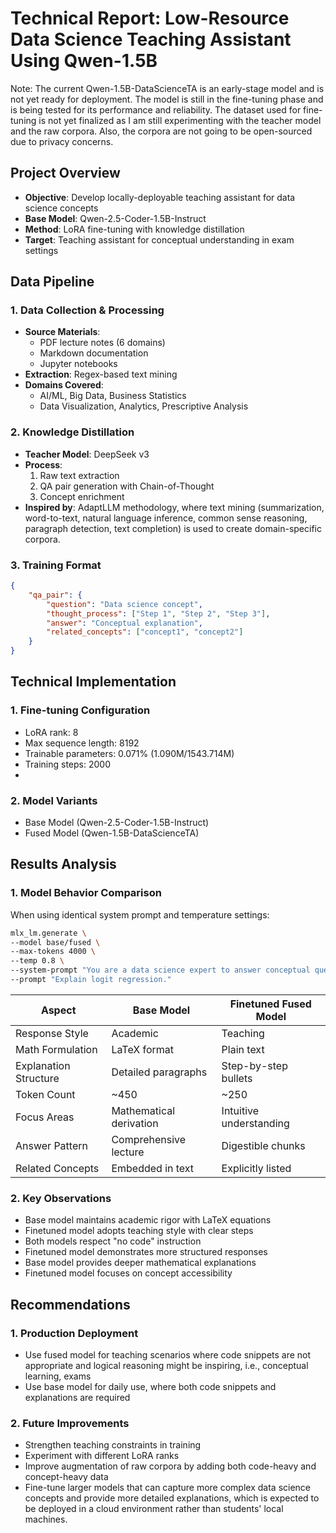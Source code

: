 # Technical Report: Low-Resource Data Science Teaching Assistant Using Qwen-1.5B
Note: The current Qwen-1.5B-DataScienceTA is an early-stage model and is not yet ready for deployment. The model is still in the fine-tuning phase and is being tested for its performance and reliability. The dataset used for fine-tuning is not yet finalized as I am still experimenting with the teacher model and the raw corpora. Also, the corpora are not going to be open-sourced due to privacy concerns.

## Project Overview
- **Objective**: Develop locally-deployable teaching assistant for data science concepts
- **Base Model**: Qwen-2.5-Coder-1.5B-Instruct
- **Method**: LoRA fine-tuning with knowledge distillation
- **Target**: Teaching assistant for conceptual understanding in exam settings

## Data Pipeline

### 1. **Data Collection & Processing**
- **Source Materials**:
  - PDF lecture notes (6 domains)
  - Markdown documentation
  - Jupyter notebooks
- **Extraction**: Regex-based text mining
- **Domains Covered**:
  - AI/ML, Big Data, Business Statistics
  - Data Visualization, Analytics, Prescriptive Analysis

### 2. **Knowledge Distillation**
- **Teacher Model**: DeepSeek v3
- **Process**:
  1. Raw text extraction
  2. QA pair generation with Chain-of-Thought
  3. Concept enrichment
- **Inspired by**: AdaptLLM methodology, where text mining (summarization, word-to-text, natural language inference, common sense reasoning, paragraph detection, text completion) is used to create domain-specific corpora.

### 3. **Training Format**
```json
{
    "qa_pair": {
        "question": "Data science concept",
        "thought_process": ["Step 1", "Step 2", "Step 3"],
        "answer": "Conceptual explanation",
        "related_concepts": ["concept1", "concept2"]
    }
}
```

## Technical Implementation
### 1. Fine-tuning Configuration
- LoRA rank: 8
- Max sequence length: 8192
- Trainable parameters: 0.071% (1.090M/1543.714M)
- Training steps: 2000
- 
### 2. Model Variants
- Base Model (Qwen-2.5-Coder-1.5B-Instruct)
- Fused Model (Qwen-1.5B-DataScienceTA)

## Results Analysis
### 1. **Model Behavior Comparison**
When using identical system prompt and temperature settings:
```bash
mlx_lm.generate \
--model base/fused \
--max-tokens 4000 \
--temp 0.8 \
--system-prompt "You are a data science expert to answer conceptual questions. You should not generate code." \
--prompt "Explain logit regression."
```

| Aspect | Base Model | Finetuned Fused Model |
|--------|------------|----------------------|
| Response Style | Academic | Teaching |
| Math Formulation | LaTeX format | Plain text |
| Explanation Structure | Detailed paragraphs | Step-by-step bullets |
| Token Count | ~450 | ~250 |
| Focus Areas | Mathematical derivation | Intuitive understanding |
| Answer Pattern | Comprehensive lecture | Digestible chunks |
| Related Concepts | Embedded in text | Explicitly listed |

### 2. **Key Observations**
- Base model maintains academic rigor with LaTeX equations
- Finetuned model adopts teaching style with clear steps
- Both models respect "no code" instruction
- Finetuned model demonstrates more structured responses
- Base model provides deeper mathematical explanations
- Finetuned model focuses on concept accessibility

## Recommendations

### 1. **Production Deployment**
- Use fused model for teaching scenarios where code snippets are not appropriate and logical reasoning might be inspiring, i.e., conceptual learning, exams
- Use base model for daily use, where both code snippets and explanations are required

### 2. **Future Improvements**
- Strengthen teaching constraints in training
- Experiment with different LoRA ranks
- Improve augmentation of raw corpora by adding both code-heavy and concept-heavy data
- Fine-tune larger models that can capture more complex data science concepts and provide more detailed explanations, which is expected to be deployed in a cloud environment rather than students' local machines.